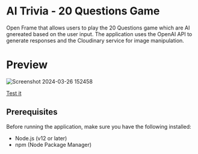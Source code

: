 # AI Trivia - 20 Questions Game

Open Frame that allows users to play the 20 Questions game which are AI gnereated based on the user input. The application uses the OpenAI API to generate responses and the Cloudinary service for image manipulation.

# Preview 
![Screenshot 2024-03-26 152458](https://github.com/Tech-axis/ai-trivia/assets/115207874/a25419a2-eca7-4297-bf61-0679b9e530d1)

[Test it](https://ai-trivia-frame.netlify.app/)

## Prerequisites

Before running the application, make sure you have the following installed:

- Node.js (v12 or later)
- npm (Node Package Manager)
